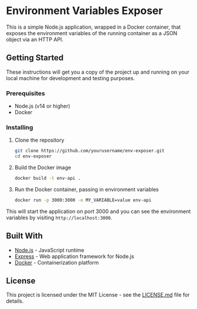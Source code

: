 # Environment Variables Exposer

This is a simple Node.js application, wrapped in a Docker container, that exposes the environment variables of the running container as a JSON object via an HTTP API.

## Getting Started

These instructions will get you a copy of the project up and running on your local machine for development and testing purposes.

### Prerequisites

- Node.js (v14 or higher)
- Docker

### Installing

1. Clone the repository
    ```bash
    git clone https://github.com/yourusername/env-exposer.git
    cd env-exposer
    ```

2. Build the Docker image
    ```bash
    docker build -t env-api .
    ```

3. Run the Docker container, passing in environment variables
    ```bash
    docker run -p 3000:3000 -e MY_VARIABLE=value env-api
    ```

This will start the application on port 3000 and you can see the environment variables by visiting `http://localhost:3000`.

## Built With

- [Node.js](https://nodejs.org) - JavaScript runtime
- [Express](https://expressjs.com) - Web application framework for Node.js
- [Docker](https://www.docker.com) - Containerization platform

## License

This project is licensed under the MIT License - see the [LICENSE.md](LICENSE.md) file for details.


